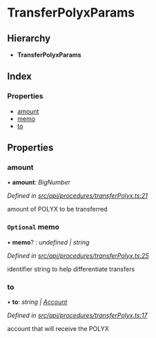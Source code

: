 # TransferPolyxParams

## Hierarchy

* **TransferPolyxParams**

## Index

### Properties

* [amount](transferpolyxparams.md#amount)
* [memo](transferpolyxparams.md#optional-memo)
* [to](transferpolyxparams.md#to)

## Properties

### amount

• **amount**: _BigNumber_

_Defined in_ [_src/api/procedures/transferPolyx.ts:21_](https://github.com/PolymathNetwork/polymesh-sdk/blob/bf2b7a12/src/api/procedures/transferPolyx.ts#L21)

amount of POLYX to be transferred

### `Optional` memo

• **memo**? : _undefined \| string_

_Defined in_ [_src/api/procedures/transferPolyx.ts:25_](https://github.com/PolymathNetwork/polymesh-sdk/blob/bf2b7a12/src/api/procedures/transferPolyx.ts#L25)

identifier string to help differentiate transfers

### to

• **to**: _string \|_ [_Account_](../classes/account.md)

_Defined in_ [_src/api/procedures/transferPolyx.ts:17_](https://github.com/PolymathNetwork/polymesh-sdk/blob/bf2b7a12/src/api/procedures/transferPolyx.ts#L17)

account that will receive the POLYX


